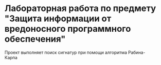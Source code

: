# Лабораторная работа по предмету "Защита информации от вредоносного программного обеспечения"

Проект выполняет поиск сигнатур при помощи алгоритма Рабина-Карпа
